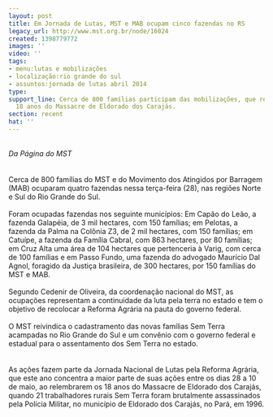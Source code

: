```yaml
---
layout: post
title: Em Jornada de Lutas, MST e MAB ocupam cinco fazendas no RS
legacy_url: http://www.mst.org.br/node/16024
created: 1398779772
images: ''
video: ''
tags:
- menu:lutas e mobilizações
- localização:rio grande do sul
- assuntos:jornada de lutas abril 2014
type: 
support_line: Cerca de 800 famílias participam das mobilizações, que relembram os
  18 anos do Massacre de Eldorado dos Carajás.
section: recent
hat: ''
---
```

<p><br><em>Da Página do MST<br></em><br><br>Cerca de 800 famílias do MST e do Movimento dos Atingidos por Barragem (MAB) ocuparam quatro fazendas nessa terça-feira (28), nas regiões Norte e Sul do Rio Grande do Sul.<br><br>Foram ocupadas fazendas nos seguinte municípios: Em Capão do Leão, a fazenda Galapéia, de 3 mil hectares, com 150 famílias; em Pelotas, a fazenda da Palma na Colônia Z3, de 2 mil hectares, com 150 famílias; em Catuípe, a fazenda da Família Cabral, com 863 hectares, por 80 famílias; em Cruz Alta uma área de 104 hectares que pertenceria à Varig, com cerca de 100 famílias e em Passo Fundo, uma fazenda do advogado Maurício Dal Agnol, foragido da Justiça brasileira, de 300 hectares, por 150 famílias do MST e MAB.<br><br>Segundo Cedenir de Oliveira, da coordenação nacional do MST, as ocupações representam a continuidade da luta pela terra no estado e tem o objetivo de recolocar a Reforma Agrária na pauta do governo federal.<br><br>O MST reivindica o cadastramento das novas famílias Sem Terra acampadas no Rio Grande do Sul e um convênio com o governo federal e estadual para o assentamento dos Sem Terra no estado.<br><br><br>As ações fazem parte da Jornada Nacional de Lutas pela Reforma Agrária, que este ano concentra a maior parte de suas ações entre os dias 28 a 10 de maio, ao relembrarem os 18 anos do Massacre de Eldorado dos Carajás, quando 21 trabalhadores rurais Sem Terra foram brutalmente assassinados pela Polícia Militar, no município de Eldorado dos Carajás, no Pará, em 1996.<br>&nbsp;</p><p><br>&nbsp;</p>
